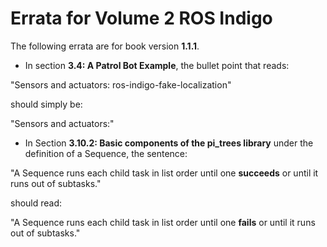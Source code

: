 # Errata for Volume 2 ROS Indigo #

The following errata are for book version **1.1.1**.

  * In section **3.4: A Patrol Bot Example**, the bullet point that reads:

"Sensors and actuators: ros-indigo-fake-localization"

should simply be:

"Sensors and actuators:"

  * In Section **3.10.2: Basic components of the pi_trees library** under the definition of a Sequence, the sentence:

"A Sequence runs each child task in list order until one **succeeds** or until it runs out of
subtasks."

should read:

"A Sequence runs each child task in list order until one **fails** or until it runs out of
subtasks."
 
